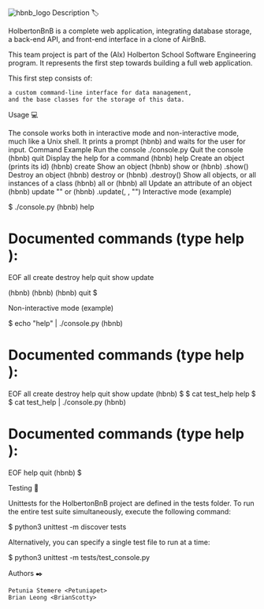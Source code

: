 ![hbnb_logo](https://github.com/BrianScotty/AirBnB_clone/assets/133222271/fa60af31-4347-4068-95d0-1d11e6481044)
Description 🏷️

HolbertonBnB is a complete web application, integrating database storage, a back-end API, and front-end interface in a clone of AirBnB.

This team project is part of the (Alx) Holberton School Software Engineering program.
It represents the first step towards building a full web application.

This first step consists of:

    a custom command-line interface for data management,
    and the base classes for the storage of this data.

Usage 💻

The console works both in interactive mode and non-interactive mode, much like a Unix shell. It prints a prompt (hbnb) and waits for the user for input.
Command 	Example
Run the console 	./console.py
Quit the console 	(hbnb) quit
Display the help for a command 	(hbnb) help <command>
Create an object (prints its id) 	(hbnb) create <class>
Show an object 	(hbnb) show <class> <id> or (hbnb) <class>.show(<id>)
Destroy an object 	(hbnb) destroy <class> <id> or (hbnb) <class>.destroy(<id>)
Show all objects, or all instances of a class 	(hbnb) all or (hbnb) all <class>
Update an attribute of an object 	(hbnb) update <class> <id> <attribute name> "<attribute value>" or (hbnb) <class>.update(<id>, <attribute name>, "<attribute value>")
Interactive mode (example)

$ ./console.py
(hbnb) help

Documented commands (type help <topic>):
========================================
EOF  all  create  destroy  help  quit  show  update

(hbnb)
(hbnb)
(hbnb) quit
$

Non-interactive mode (example)

$ echo "help" | ./console.py
(hbnb)

Documented commands (type help <topic>):
========================================
EOF  all  create  destroy  help  quit  show  update
(hbnb)
$
$ cat test_help
help
$
$ cat test_help | ./console.py
(hbnb)

Documented commands (type help <topic>):
========================================
EOF  help  quit
(hbnb)
$

Testing 📏

Unittests for the HolbertonBnB project are defined in the tests folder. To run the entire test suite simultaneously, execute the following command:

$ python3 unittest -m discover  tests

Alternatively, you can specify a single test file to run at a time:

$ python3 unittest -m tests/test_console.py

Authors ✒️

    Petunia Stemere <Petuniapet>
    Brian Leong <BrianScotty>

